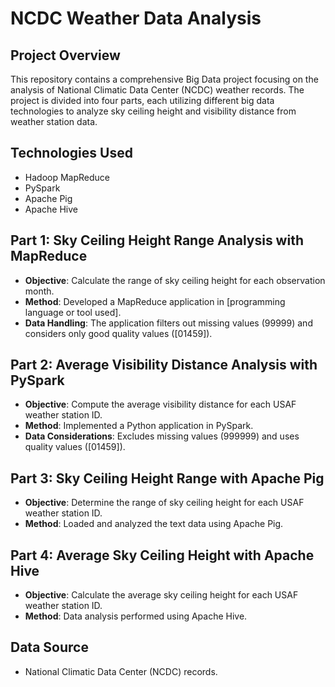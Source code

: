# NCDC Weather Data Analysis

## Project Overview
This repository contains a comprehensive Big Data project focusing on the analysis of National Climatic Data Center (NCDC) weather records. The project is divided into four parts, each utilizing different big data technologies to analyze sky ceiling height and visibility distance from weather station data.

## Technologies Used
- Hadoop MapReduce
- PySpark
- Apache Pig
- Apache Hive

## Part 1: Sky Ceiling Height Range Analysis with MapReduce
- **Objective**: Calculate the range of sky ceiling height for each observation month.
- **Method**: Developed a MapReduce application in [programming language or tool used].
- **Data Handling**: The application filters out missing values (99999) and considers only good quality values ([01459]).

## Part 2: Average Visibility Distance Analysis with PySpark
- **Objective**: Compute the average visibility distance for each USAF weather station ID.
- **Method**: Implemented a Python application in PySpark.
- **Data Considerations**: Excludes missing values (999999) and uses quality values ([01459]).

## Part 3: Sky Ceiling Height Range with Apache Pig
- **Objective**: Determine the range of sky ceiling height for each USAF weather station ID.
- **Method**: Loaded and analyzed the text data using Apache Pig.

## Part 4: Average Sky Ceiling Height with Apache Hive
- **Objective**: Calculate the average sky ceiling height for each USAF weather station ID.
- **Method**: Data analysis performed using Apache Hive.

## Data Source
- National Climatic Data Center (NCDC) records.


